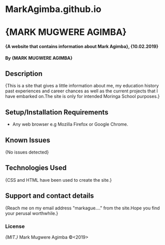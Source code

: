 # MarkAgimba.github.io
# {MARK MUGWERE AGIMBA}
#### {A website that contains information about Mark Agimba}, {10.02.2019}
#### By **{MARK MUGWERE AGIMBA}**
## Description
{This is a site that gives a little information about me, my education history past experiences and career chances as well as the current projects that I have embarked on.The site is only for intended Moringa School purposes.}
## Setup/Installation Requirements
* Any web browser e.g Mozilla Firefox or Google Chrome.
## Known Issues
{No issues detected}
## Technologies Used
{CSS and HTML have been used to create the site.}
## Support and contact details
{Reach me on my email address "markague...." from the site.Hope you find your perusal worthwhile.}
### License
*{MIT.}*
Mark Mugwere Agimba ©<2019>
